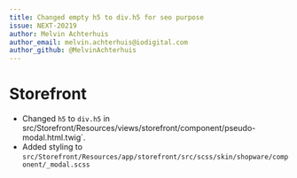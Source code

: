 ```yaml
---
title: Changed empty h5 to div.h5 for seo purpose
issue: NEXT-20219
author: Melvin Achterhuis
author_email: melvin.achterhuis@iodigital.com
author_github: @MelvinAchterhuis
---
```

# Storefront
* Changed `h5` to `div.h5` in src/Storefront/Resources/views/storefront/component/pseudo-modal.html.twig`.
* Added styling to `src/Storefront/Resources/app/storefront/src/scss/skin/shopware/component/_modal.scss` 
